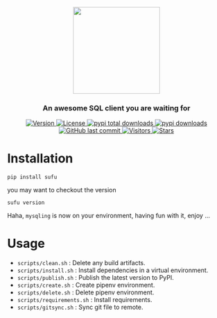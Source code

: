 <p align="center">
    <img width="200" src="https://github.com/szj2ys/mysqling/raw/master/mysqling/logo.png"/>
</p>

<h3 align="center">
    <p>An awesome SQL client you are waiting for</p>
</h3>


<p align="center">
    <a href="https://python.org/pypi/mysqling">
        <img src="https://badge.fury.io/py/mysqling.svg" alt="Version"/>
    </a>
    <a href="https://python.org/pypi/mysqling">
        <img src="https://img.shields.io/pypi/l/mysqling.svg?color=orange" alt="License"/>
    </a>
    <a href="https://python.org/pypi/mysqling">
        <img src="https://static.pepy.tech/badge/mysqling?color=blue" alt="pypi total downloads"/>
    </a>
    <a href="https://python.org/pypi/mysqling">
        <img src="https://img.shields.io/pypi/dm/mysqling?color=blue" alt="pypi downloads"/>
    </a>
    <a href="https://python.org/pypi/mysqling">
        <img src="https://img.shields.io/github/last-commit/szj2ys/mysqling?color=blue" alt="GitHub last commit"/>
    </a>
    <a href="https://github.com/szj2ys/mysqling">
        <img src="https://visitor-badge.glitch.me/badge?page_id=szj2ys.mysqling" alt="Visitors"/>
    </a>
    <a href="https://github.com/szj2ys/mysqling">
        <img src="https://img.shields.io/github/stars/szj2ys/mysqling?style=social" alt="Stars"/>
    </a>
</p>


# Installation
```shell
pip install sufu
```
you may want to checkout the version
```shell
sufu version
```
Haha, `mysqling` is now on your environment, having fun with it, enjoy ...

# Usage
* `scripts/clean.sh` : Delete any build artifacts.
* `scripts/install.sh` : Install dependencies in a virtual environment.
* `scripts/publish.sh` : Publish the latest version to PyPI.
* `scripts/create.sh` : Create pipenv environment.
* `scripts/delete.sh` : Delete pipenv environment.
* `scripts/requirements.sh` : Install requirements.
* `scripts/gitsync.sh` : Sync git file to remote.








